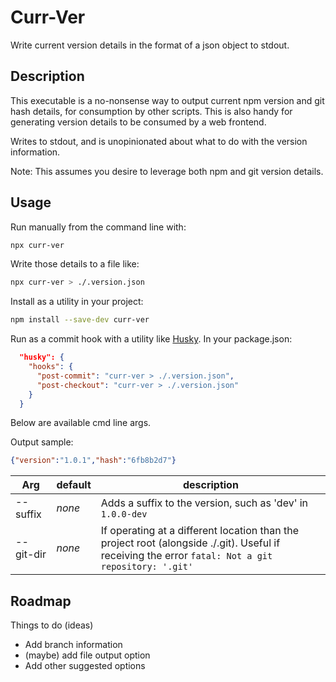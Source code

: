 # Curr-Ver

Write current version details in the format of a json object to stdout.

## Description

This executable is a no-nonsense way to output current npm version and git hash details, for consumption by other scripts. This is also handy for generating version details to be consumed by a web frontend.

Writes to stdout, and is unopinionated about what to do with the version information.

Note: This assumes you desire to leverage both npm and git version details.

## Usage

Run manually from the command line with:

```bash
npx curr-ver
```

Write those details to a file like:

```bash
npx curr-ver > ./.version.json
```

Install as a utility in your project:

```bash
npm install --save-dev curr-ver
```

Run as a commit hook with a utility like [Husky](https://www.github.com/typicode/husky). In your package.json:

```json
  "husky": {
    "hooks": {
      "post-commit": "curr-ver > ./.version.json",
      "post-checkout": "curr-ver > ./.version.json"
    }
  }
```

Below are available cmd line args.

Output sample:

```json
{"version":"1.0.1","hash":"6fb8b2d7"}
```

Arg | default | description
--|--|--
--suffix | _none_ | Adds a suffix to the version, such as 'dev' in `1.0.0-dev`
--git-dir | _none_ | If operating at a different location than the project root (alongside ./.git). Useful if receiving the error `fatal: Not a git repository: '.git'`

## Roadmap

Things to do (ideas)

 - Add branch information
 - (maybe) add file output option
 - Add other suggested options